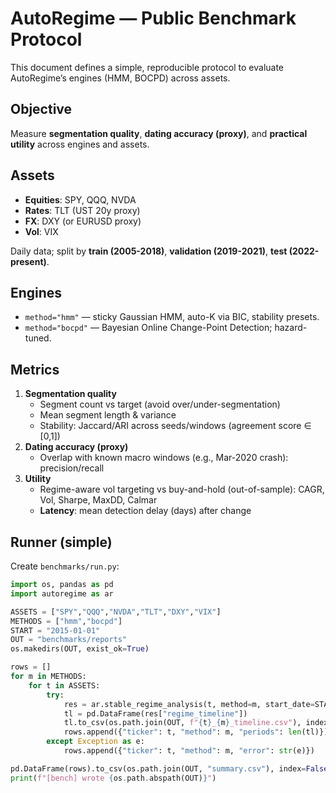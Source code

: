 # AutoRegime — Public Benchmark Protocol

This document defines a simple, reproducible protocol to evaluate AutoRegime’s engines (HMM, BOCPD) across assets.

## Objective
Measure **segmentation quality**, **dating accuracy (proxy)**, and **practical utility** across engines and assets.

## Assets
- **Equities**: SPY, QQQ, NVDA
- **Rates**: TLT (UST 20y proxy)
- **FX**: DXY (or EURUSD proxy)
- **Vol**: VIX

Daily data; split by **train (2005-2018)**, **validation (2019-2021)**, **test (2022-present)**.

## Engines
- `method="hmm"` — sticky Gaussian HMM, auto-K via BIC, stability presets.
- `method="bocpd"` — Bayesian Online Change-Point Detection; hazard-tuned.

## Metrics
1. **Segmentation quality**
   - Segment count vs target (avoid over/under-segmentation)
   - Mean segment length & variance
   - Stability: Jaccard/ARI across seeds/windows (agreement score ∈ [0,1])
2. **Dating accuracy (proxy)**
   - Overlap with known macro windows (e.g., Mar-2020 crash): precision/recall
3. **Utility**
   - Regime-aware vol targeting vs buy-and-hold (out-of-sample): CAGR, Vol, Sharpe, MaxDD, Calmar
   - **Latency**: mean detection delay (days) after change

## Runner (simple)
Create `benchmarks/run.py`:

```python
import os, pandas as pd
import autoregime as ar

ASSETS = ["SPY","QQQ","NVDA","TLT","DXY","VIX"]
METHODS = ["hmm","bocpd"]
START = "2015-01-01"
OUT = "benchmarks/reports"
os.makedirs(OUT, exist_ok=True)

rows = []
for m in METHODS:
    for t in ASSETS:
        try:
            res = ar.stable_regime_analysis(t, method=m, start_date=START, return_result=True, verbose=False)
            tl = pd.DataFrame(res["regime_timeline"])
            tl.to_csv(os.path.join(OUT, f"{t}_{m}_timeline.csv"), index=False)
            rows.append({"ticker": t, "method": m, "periods": len(tl)})
        except Exception as e:
            rows.append({"ticker": t, "method": m, "error": str(e)})

pd.DataFrame(rows).to_csv(os.path.join(OUT, "summary.csv"), index=False)
print(f"[bench] wrote {os.path.abspath(OUT)}")